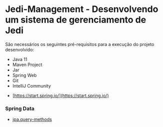 # Jedi-Management - Desenvolvendo um sistema de gerenciamento de Jedi

São necessários os seguintes pré-requisitos para a execução do projeto desenvolvido:


+ Java 11
+ Maven Project
+ Jar
+ Spring Web
+ Git
+ IntelliJ Community

* [https://start.spring.io/](https://start.spring.io/)
### Spring Data
* [jpa.query-methods](https://docs.spring.io/spring-data/jpa/docs/current/reference/html/#jpa.query-methods)





